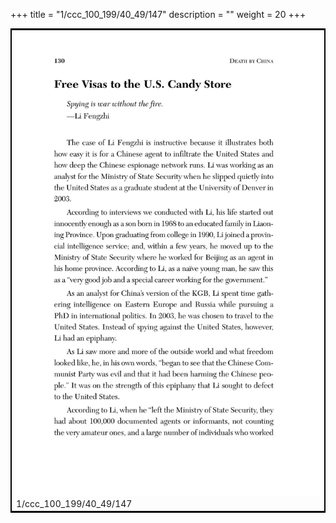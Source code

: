 +++
title = "1/ccc_100_199/40_49/147"
description = ""
weight = 20
+++

<table style="border:2px solid black;max-width:800px;max-height:800px;" 
><tr><td><img class="center-fit-jpg"
src="/jpg_/out_jpg_dbc_147.jpg"  >1/ccc_100_199/40_49/147</img></td></tr></table>